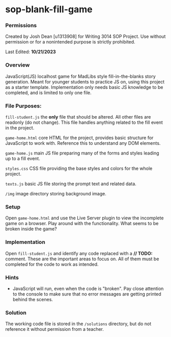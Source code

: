 # sop-blank-fill-game
### Permissions
Created by Josh Dean [u1313908] for Writing 3014 SOP Project. Use without permission or for a nonintended purpose is strictly prohibited.

Last Edited: **10/21/2023**

### Overview
JavaScript(JS) localhost game for MadLibs style fill-in-the-blanks story generation. Meant for younger students to practice JS on, using this project as a starter template. Implementation only needs basic JS knowledge to be completed, and is limited to only one file.

### File Purposes:

```fill-student.js``` the **only** file that should be altered. All other files are readonly (do not change). This file handles anything related to the fill event in the project.

```game-home.html``` core HTML for the project, provides basic structure for JavaScript to work with. Reference this to understand any DOM elements.

```game-home.js``` main JS file preparing many of the forms and styles leading up to a fill event.

```styles.css``` CSS file providing the base styles and colors for the whole project.

```texts.js``` basic JS file storing the prompt text and related data.

```/img``` image directory storing background image.

### Setup
Open ```game-home.html``` and use the Live Server plugin to view the incomplete game on a browser. Play around with the functionality. What seems to be broken inside the game?

### Implementation
Open ```fill-student.js``` and identify any code replaced with a **// TODO:** comment. These are the important areas to focus on. All of them must be completed for the code to work as intended.

### Hints
- JavaScript will run, even when the code is "broken". Pay close attention to the console to make sure that no error messages are getting printed behind the scenes.

### Solution
The working code file is stored in the ```/solutions``` directory, but do not reference it without permission from a teacher.
